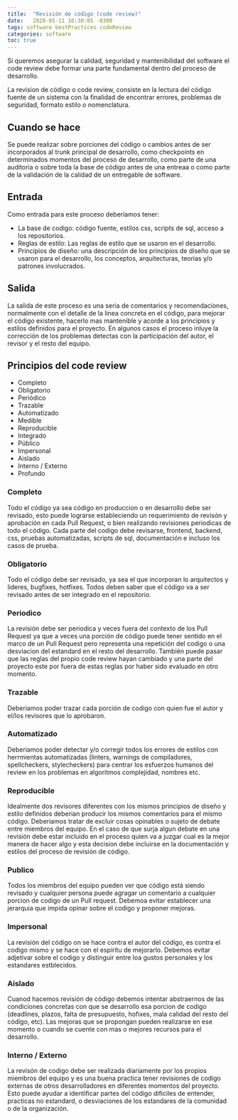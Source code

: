 ```yaml
---
title:  "Revisión de código (code review)"
date:   2020-05-11 10:30:05 -0300
tags: software bestPractices codeReview
categories: software
toc: true
---
```

Si queremos asegurar la calidad, seguridad y mantenibilidad del software el code review debe formar una parte fundamental dentro del proceso de desarrollo. 

La revision de código o code review, consiste en la lectura del código fuente de un sistema con la finalidad de encontrar errores, problemas de seguridad, formato estilo o nomenclatura. 

## Cuando se hace
Se puede realizar sobre porciones del código o cambios antes de ser incorporados al trunk principal de desarrollo, como checkpoints en determinados momentos del proceso de desarrollo, como parte de una auditoria o sobre toda la base de código antes de una entreaa o como parte de la validación de la calidad de un entregable de software.

## Entrada

Como entrada para este proceso deberíamos tener: 
+ La base de codigo: código fuente, estilos css, scripts de sql, acceso a los repositorios.
+ Reglas de estilo: Las reglas de estilo que se usaron en el desarrollo. 
+ Principios de diseño: una descripción de los principios de diseño que se usaron para el desarrollo, los conceptos, arquitecturas, teorias y/o patrones involucrados. 

## Salida
La salida de este proceso es una seria de comentarios y recomendaciones, normalmente con el detalle de la linea concreta en el código, para mejorar el código existente, hacerlo mas mantenible y acorde a los principios y estilos definidos para el proyecto. En algunos casos el proceso inluye la corrección de los problemas detectas con la participación del autor, el revisor y el resto del equipo. 

## Principios del code review

+ Completo
+ Obligatorio
+ Periódico 
+ Trazable
+ Automatizado
+ Medible
+ Reproducible
+ Integrado
+ Público
+ Impersonal
+ Aislado
+ Interno / Externo
+ Profundo

### Completo 
Todo el código ya sea código en produccion o en desarrollo debe ser revisado, esto puede lograrse estableciendo un requerimiento de revisón y aprobación en cada Pull Request, o bien realizando revisiones periodicas de todo el código. Cada parte del codigo debe revisarse, frontend, backend, css, pruebas automatizadas, scripts de sql, documentación e incluso los casos de prueba. 

### Obligatorio
Todo el código debe ser revisado, ya sea el que incorporan lo arquitectos y lideres, bugfixes, hotfixes. Todos deben saber que el código va a ser revisado antes de ser integrado en el repositorio. 

### Periodico
La revisión debe ser periodica y veces fuera del contexto de los Pull Request ya que a veces una porción de código puede tener sentido en el marco de un Pull Request pero representa una repetición del codigo o una desviacion del estandard en el resto del desarrollo. También puede pasar que las reglas del propio code review hayan cambiado y una parte del proyecto este por fuera de estas reglas por haber sido evaluado en otro momento. 

### Trazable
Deberiamos poder trazar cada porción de codigo con quien fue el autor y el/los revisores que lo aprobaron. 

### Automatizado 

Deberiamos poder detectar y/o corregir todos los errores de estilos con herrmientas automatizadas (linters, warnings de compiladores, spellcheckers, stylecheckers) para centrar los esfuerzos humanos del review en los problemas en algoritmos complejidad, nombres etc. 

### Reproducible

Idealmente dos revisores  diferentes con los mismos principios de diseño y estilo definidos deberian producir los mismos comentarios para el mismo código. Deberiamos tratar de excluir cosas opinables o sujeto de debate entre miembros del equipo. En el caso de que surja algun debate en una revisión debe estar incluido en el proceso quien va a juzgar cual es la mejor manera de hacer algo y esta decision debe incluirse en la documentación y estilos del proceso de revisión de código. 

### Publico
Todos los miembros del equipo pueden ver que código está siendo revisado y cualquier persona puede agragar un comentario a cualquier porcion de codigo de un Pull request. Debemoa evitar establecer una jerarquia que impida opinar sobre el codigo y proponer mejoras. 

### Impersonal
La revisión del código on se hace contra el autor del código, es contra el codigo mismo y se hace con el espiritu de mejorarlo. Debemos evitar adjetivar sobre el codigo y distinguir entre loa gustos personales y los estandares estblecidos.

### Aislado
Cuanod hacemos revisión de código debemos intentar abstraernos de las condiciones concretas con que se desarrollo esa porcion de codigo (deadlines, plazos, falta de presupuesto, hofixes, mala calidad del resto del código, etc). Las mejoras que se propongan pueden realizarse en ese momento o cuando se cuente con mas o mejores recursos para el desarrollo. 

### Interno / Externo
La revisón de codigo debe ser realizada diariamente por los propios miembros del equipo y es una buena practica tener revisiones de codigo externas de otros desarrolladores en diferentes momentos del proyecto. Esto puede ayudar a identificar partes del código dificiles de entender, practicas no estandard, o desviaciones de los estandares de la comunidad o de la organización. 
